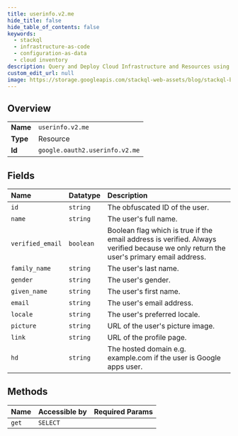 ```yaml
---
title: userinfo.v2.me
hide_title: false
hide_table_of_contents: false
keywords:
  - stackql
  - infrastructure-as-code
  - configuration-as-data
  - cloud inventory
description: Query and Deploy Cloud Infrastructure and Resources using SQL
custom_edit_url: null
image: https://storage.googleapis.com/stackql-web-assets/blog/stackql-blog-post-featured-image.png
---
```

  
    

## Overview
<table><tbody>
<tr><td><b>Name</b></td><td><code>userinfo.v2.me</code></td></tr>
<tr><td><b>Type</b></td><td>Resource</td></tr>
<tr><td><b>Id</b></td><td><code>google.oauth2.userinfo.v2.me</code></td></tr>
</tbody></table>

## Fields
| Name | Datatype | Description |
|:-----|:---------|:------------|
| `id` | `string` | The obfuscated ID of the user. |
| `name` | `string` | The user's full name. |
| `verified_email` | `boolean` | Boolean flag which is true if the email address is verified. Always verified because we only return the user's primary email address. |
| `family_name` | `string` | The user's last name. |
| `gender` | `string` | The user's gender. |
| `given_name` | `string` | The user's first name. |
| `email` | `string` | The user's email address. |
| `locale` | `string` | The user's preferred locale. |
| `picture` | `string` | URL of the user's picture image. |
| `link` | `string` | URL of the profile page. |
| `hd` | `string` | The hosted domain e.g. example.com if the user is Google apps user. |
## Methods
| Name | Accessible by | Required Params |
|:-----|:--------------|:----------------|
| `get` | `SELECT` |  |
